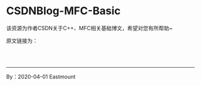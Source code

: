 # CSDNBlog-MFC-Basic
该资源为作者CSDN关于C++、MFC相关基础博文，希望对您有所帮助~


原文链接为：

<br />
<br />

---

By：2020-04-01 Eastmount
